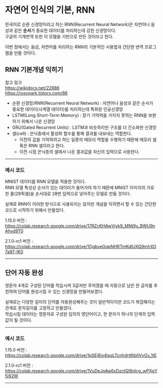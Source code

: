 # 자연어 인식의 기본, RNN

한국어로 순환 신경망이라고 하는 RNN(Recurrent Neural Network)은 자연어나 음성과 같은 **순서**가 중요한 데이터를 처리하는데 강한 신경망이다.\
구글의 기계번역 또한 이 모델을 기반으로 만든 것이라고 한다.

이번 장에서는 음성, 자연어를 처리하는 RNN의 기본적인 사용법과 간단한 번역 프로그램을 만들 것이다.

## RNN 기본개념 익히기

참고 링크\
https://wikidocs.net/22886 \
https://rosypark.tistory.com/86 

+ 순환 신경망/RNN(Recurrent Neural Network) : 자연어나 음성과 같은 순서가 중요한 데이터(시계열 데이터)를 처리하는데 특화된 인공신경망
+ LSTM(Long Short-Term Memory) : 장기 기억력을 가지지 못하는 RNN을 보완하기 위해서 나온 신경망
+ GRU(Gated Recurrent Units) : LSTM과 비슷하지만 구조를 더 간소화한 신경망
+ 셀(cell) : 은닉층에서 활성화 함수를 통해 결과를 내보내는 역할한다. 
  + 이전의 값을 기억하려고 하는 일종의 메모리 역할을 수행하기 때문에 메모리 셀 혹은 RNN 셀이라고 한다.
  + 이전 시점 은닉층의 셀에서 나온 결과값을 자신의 입력으로 사용한다.
  
---
### 예시 코드

MNIST 데이터를 RNN 모델을 적용한 것이다.\
RNN 모델 특성상 순서가 있는 데이터가 들어가야 하기 때문에 MNIST 이미지의 가로 한 줄(28픽셀)을 순서대로 28번 입력으로 넣어주는 모델로 만들 것이다.

실재로 RNN이 이러한 방식으로 사용되지는 않지만 개념을 익히면서 할 수 있는 간단한 코드로 시작하기 위해서 만들었다.

1.15.0 버전 : https://colab.research.google.com/drive/17RZcKHAwVjyk9_MNt9y_BWU9nAhvd9T0

2.1.0-rc1 버전 : https://colab.research.google.com/drive/1OgbveGqpNHRTmKdlUXQ9mhXO7a97-lK0

---

## 단어 자동 완성

영문자 4개로 구성된 단어를 학습시켜 3글자만 주어졌을 때 자동으로 남은 한 글자를 추천하여 단어를 완성시킬 수 있는 신경망을 만들어보겠다.

실재로는 다양한 길이의 단어를 자동완성해주는 것이 일반적이지만 코드가 복잡해지는 관계로 문자길이를 고정하고 만들었다.\
학습시킬 데이터는 영문자로 구성된 임의의 영단어이고, 한 문자가 하나의 단계의 입력값이 될 것이다.

---
### 예시 코드

1.15.0 버전 : https://colab.research.google.com/drive/1pSEj8ix4isgLTcnhdrt6tbIiVyGv_1tE

2.1.0-rc1 버전 : https://colab.research.google.com/drive/1VuDeJpAw6xDzctQI9oIcg_wPXgY5j92W

---
